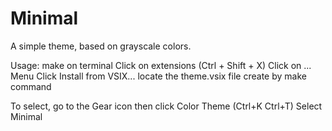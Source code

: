 <!----------------------------------------------------------------------------->
<!--                                                                         -->
<!--                                                      :::      ::::::::  -->
<!-- README.md                                          :+:      :+:    :+:  -->
<!--                                                  +:+ +:+         +:+    -->
<!-- By: rapdos-s <rapdos-s@student.42sp.org.br>    +#+  +:+       +#+       -->
<!--                                              +#+#+#+#+#+   +#+          -->
<!-- Created: 2023/01/23 15:36:51 by rapdos-s          #+#    #+#            -->
<!-- Updated: 2023/01/23 15:36:51 by rapdos-s         ###   ########.fr      -->
<!--                                                                         -->
<!----------------------------------------------------------------------------->

# Minimal
A simple theme, based on grayscale colors.

Usage:
make on terminal
Click on extensions (Ctrl + Shift + X)
Click on ... Menu
Click Install from VSIX...
locate the theme.vsix file create by make command

To select, go to the Gear icon then click Color Theme (Ctrl+K Ctrl+T)
Select Minimal
